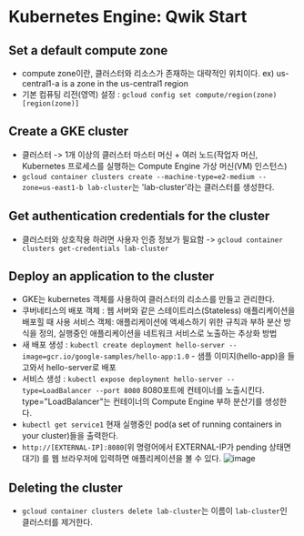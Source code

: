 # Kubernetes Engine: Qwik Start
## Set a default compute zone
- compute zone이란, 클러스터와 리소스가 존재하는 대략적인 위치이다. ex) us-central1-a is a zone in the us-central1 region
- 기본 컴퓨팅 리전(영역) 설정 : `gcloud config set compute/region(zone) [region(zone)]`

## Create a GKE cluster
- 클러스터 -> 1개 이상의 클러스터 마스터 머신 + 여러 노드(작업자 머신, Kubernetes 프로세스를 실행하는 Compute Engine 가상 머신(VM) 인스턴스)
- `gcloud container clusters create --machine-type=e2-medium --zone=us-east1-b lab-cluster`는 'lab-cluster'라는 클러스터를 생성한다.

## Get authentication credentials for the cluster
- 클러스터와 상호작용 하려면 사용자 인증 정보가 필요함 -> `gcloud container clusters get-credentials lab-cluster `


## Deploy an application to the cluster
- GKE는 kubernetes 객체를 사용하여 클러스터의 리소스를 만들고 관리한다.
- 쿠버네티스의 배포 객체 : 웹 서버와 같은 스테이트리스(Stateless) 애플리케이션을 배포힐 때 사용
              서비스 객체: 애플리케이션에 액세스하기 위한 규칙과 부하 분산 방식을 정의, 실행중인 애플리케이션을 네트워크 서비스로 노출하는 추상화 방법
- 새 배포 생성 : `kubectl create deployment hello-server --image=gcr.io/google-samples/hello-app:1.0` - 샘플 이미지(hello-app)을 들고와서 hello-server로 배포
- 서비스 생성 : `kubectl expose deployment hello-server --type=LoadBalancer --port 8080` 
   8080포트에 컨테이너를 노출시킨다. 
   type="LoadBalancer"는 컨테이너의 Compute Engine 부하 분산기를 생성한다. 
- `kubectl get service1` 현재 실행중인 pod(a set of running containers in your cluster)들을 출력한다.
- `http://[EXTERNAL-IP]:8080`(위 명령어에서 EXTERNAL-IP가 pending 상태면 대기) 를 웹 브라우저에 입력하면 애플리케이션을 볼 수 있다.
  ![image](https://user-images.githubusercontent.com/63632349/236534783-574b880f-6374-4cfa-a37c-f5847474c6b0.png)
  
 ## Deleting the cluster
 - `gcloud container clusters delete lab-cluster`는 이름이 `lab-cluster`인 클러스터를 제거한다.

   

 

